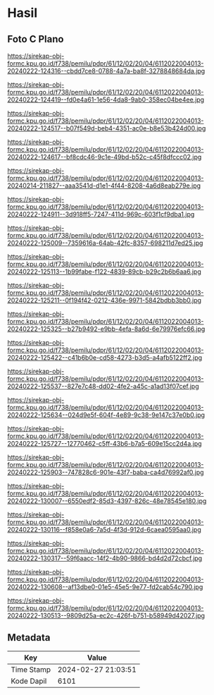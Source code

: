 # Hasil

## Foto C Plano

https://sirekap-obj-formc.kpu.go.id/f738/pemilu/pdpr/61/12/02/20/04/6112022004013-20240222-124316--cbdd7ce8-0788-4a7a-ba8f-3278848684da.jpg

https://sirekap-obj-formc.kpu.go.id/f738/pemilu/pdpr/61/12/02/20/04/6112022004013-20240222-124419--fd0e4a61-1e56-4da8-9ab0-358ec04be4ee.jpg

https://sirekap-obj-formc.kpu.go.id/f738/pemilu/pdpr/61/12/02/20/04/6112022004013-20240222-124517--b07f549d-beb4-4351-ac0e-b8e53b424d00.jpg

https://sirekap-obj-formc.kpu.go.id/f738/pemilu/pdpr/61/12/02/20/04/6112022004013-20240222-124617--bf8cdc46-9c1e-49bd-b52c-c45f8dfccc02.jpg

https://sirekap-obj-formc.kpu.go.id/f738/pemilu/pdpr/61/12/02/20/04/6112022004013-20240214-211827--aaa3541d-d1e1-4f44-8208-4a6d8eab279e.jpg

https://sirekap-obj-formc.kpu.go.id/f738/pemilu/pdpr/61/12/02/20/04/6112022004013-20240222-124911--3d918ff5-7247-411d-969c-603f1cf9dba1.jpg

https://sirekap-obj-formc.kpu.go.id/f738/pemilu/pdpr/61/12/02/20/04/6112022004013-20240222-125009--7359616a-64ab-42fc-8357-698211d7ed25.jpg

https://sirekap-obj-formc.kpu.go.id/f738/pemilu/pdpr/61/12/02/20/04/6112022004013-20240222-125113--1b99fabe-f122-4839-89cb-b29c2b6b6aa6.jpg

https://sirekap-obj-formc.kpu.go.id/f738/pemilu/pdpr/61/12/02/20/04/6112022004013-20240222-125211--0f194f42-0212-436e-9971-5842bdbb3bb0.jpg

https://sirekap-obj-formc.kpu.go.id/f738/pemilu/pdpr/61/12/02/20/04/6112022004013-20240222-125325--b27b9492-e9bb-4efa-8a6d-6e79976efc66.jpg

https://sirekap-obj-formc.kpu.go.id/f738/pemilu/pdpr/61/12/02/20/04/6112022004013-20240222-125422--c41b6b0e-cd58-4273-b3d5-a4afb5122ff2.jpg

https://sirekap-obj-formc.kpu.go.id/f738/pemilu/pdpr/61/12/02/20/04/6112022004013-20240222-125537--827e7c48-dd02-4fe2-a45c-a1ad13f07cef.jpg

https://sirekap-obj-formc.kpu.go.id/f738/pemilu/pdpr/61/12/02/20/04/6112022004013-20240222-125634--024d9e5f-604f-4e89-9c38-9e147c37e0b0.jpg

https://sirekap-obj-formc.kpu.go.id/f738/pemilu/pdpr/61/12/02/20/04/6112022004013-20240222-125727--12770462-c5ff-43b6-b7a5-609e15cc2d4a.jpg

https://sirekap-obj-formc.kpu.go.id/f738/pemilu/pdpr/61/12/02/20/04/6112022004013-20240222-125903--747828c6-901e-43f7-baba-ca4d76992af0.jpg

https://sirekap-obj-formc.kpu.go.id/f738/pemilu/pdpr/61/12/02/20/04/6112022004013-20240222-130007--6550edf2-85d3-4397-826c-48e78545e180.jpg

https://sirekap-obj-formc.kpu.go.id/f738/pemilu/pdpr/61/12/02/20/04/6112022004013-20240222-130116--f858e0a6-7a5d-4f3d-912d-6caea0595aa0.jpg

https://sirekap-obj-formc.kpu.go.id/f738/pemilu/pdpr/61/12/02/20/04/6112022004013-20240222-130317--59f6aacc-14f2-4b90-9866-bd4d2d72cbcf.jpg

https://sirekap-obj-formc.kpu.go.id/f738/pemilu/pdpr/61/12/02/20/04/6112022004013-20240222-130608--af13dbe0-01e5-45e5-9e77-fd2cab54c790.jpg

https://sirekap-obj-formc.kpu.go.id/f738/pemilu/pdpr/61/12/02/20/04/6112022004013-20240222-130513--9809d25a-ec2c-426f-b751-b58949d42027.jpg


## Metadata

| Key        | Value               |
| ---------- | ------------------- |
| Time Stamp | 2024-02-27 21:03:51 |
| Kode Dapil | 6101                |



